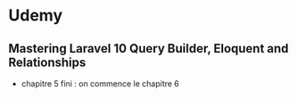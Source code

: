 # Udemy

## Mastering Laravel 10 Query Builder, Eloquent and Relationships

-   chapitre 5 fini : on commence le chapitre 6
